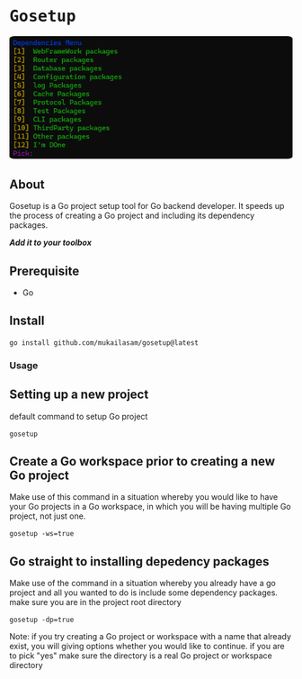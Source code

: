<h1 style="font-family:monospace;">Gosetup</h1>
<p style="text-align:center">
<img style ="border-radius:2%" src="gosetup.png">
</p>

## About

Gosetup is a Go project setup tool for Go backend developer. It speeds up the process of creating a Go project and including its dependency packages.

**_Add it to your toolbox_**

## Prerequisite

- Go

## Install

```
go install github.com/mukailasam/gosetup@latest
```

### Usage

## Setting up a new project

default command to setup Go project

```
gosetup
```

## Create a Go workspace prior to creating a new Go project

Make use of this command in a situation whereby you would like to have your Go projects in a Go workspace, in which you will be having multiple Go project, not just one.

```
gosetup -ws=true
```

## Go straight to installing depedency packages

Make use of the command in a situation whereby you already have a go project and all you wanted to do is include some dependency packages. make sure you are in the project root directory

```
gosetup -dp=true
```

Note: if you try creating a Go project or workspace with a name that already exist, you will giving options whether you would like to continue. if you are to pick "yes" make sure the directory is a real Go project or workspace directory
